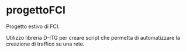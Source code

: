 # progettoFCI

Progetto estivo di FCI. 

Utilizzo libreria D-ITG per creare script che permetta di automatizzare la creazione di traffico su una rete.
